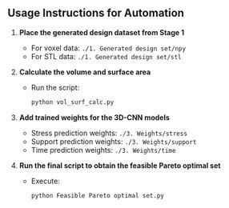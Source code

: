 ## Usage Instructions for **Automation**

1. **Place the generated design dataset from Stage 1**  
   - For voxel data: `./1. Generated design set/npy`  
   - For STL data: `./1. Generated design set/stl`

2. **Calculate the volume and surface area**  
   - Run the script:  
     ```bash
     python vol_surf_calc.py
     ```

3. **Add trained weights for the 3D-CNN models**  
   - Stress prediction weights: `./3. Weights/stress`  
   - Support prediction weights: `./3. Weights/support`  
   - Time prediction weights: `./3. Weights/time`

4. **Run the final script to obtain the feasible Pareto optimal set**  
   - Execute:  
     ```bash
     python Feasible Pareto optimal set.py
     ```

